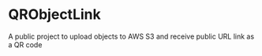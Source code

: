 # QRObjectLink
A public project to upload objects to AWS S3 and receive public URL link as a QR code
